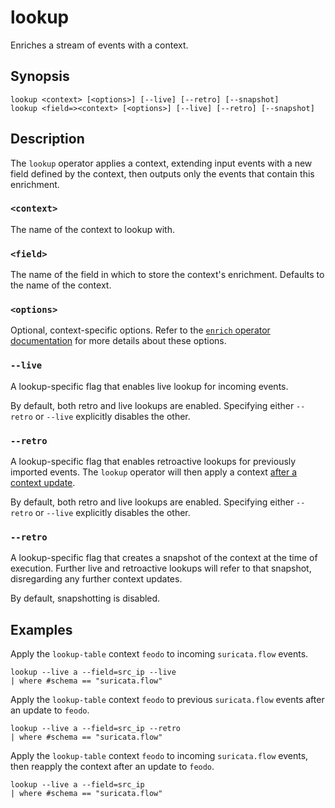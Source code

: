 # lookup

Enriches a stream of events with a context.

## Synopsis

```
lookup <context> [<options>] [--live] [--retro] [--snapshot]
lookup <field=><context> [<options>] [--live] [--retro] [--snapshot]
```

## Description

The `lookup` operator applies a context, extending input events with a new field
defined by the context, then outputs only the events that contain this
enrichment.

### `<context>`

The name of the context to lookup with.

### `<field>`

The name of the field in which to store the context's enrichment. Defaults to
the name of the context.

### `<options>`

Optional, context-specific options. Refer to the [`enrich` operator
documentation](../transformations/enrich.md) for more details about these
options.

### `--live`

A lookup-specific flag that enables live lookup for incoming events.

By default, both retro and live lookups are enabled.
Specifying either `--retro` or `--live` explicitly disables
the other.

### `--retro`

A lookup-specific flag that enables retroactive lookups for previously imported
events. The `lookup` operator will then apply a context [after a context
update](../transformations/context-update.md).

By default, both retro and live lookups are enabled.
Specifying either `--retro` or `--live` explicitly disables
the other.

### `--retro`

A lookup-specific flag that creates a snapshot of the context at the time of
execution. Further live and retroactive lookups will refer to that snapshot,
disregarding any further context updates.

By default, snapshotting is disabled.

## Examples

Apply the `lookup-table` context `feodo` to incoming `suricata.flow` events.

```
lookup --live a --field=src_ip --live
| where #schema == "suricata.flow"
```

Apply the `lookup-table` context `feodo` to previous `suricata.flow` events
after an update to `feodo`.

```
lookup --live a --field=src_ip --retro
| where #schema == "suricata.flow"
```

Apply the `lookup-table` context `feodo` to incoming `suricata.flow` events,
then reapply the context
after an update to `feodo`.

```
lookup --live a --field=src_ip
| where #schema == "suricata.flow"
```
